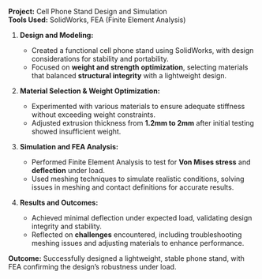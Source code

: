 **Project:** Cell Phone Stand Design and Simulation  
**Tools Used:** SolidWorks, FEA (Finite Element Analysis)

1. **Design and Modeling:**
   - Created a functional cell phone stand using SolidWorks, with design considerations for stability and portability.
   - Focused on **weight and strength optimization**, selecting materials that balanced **structural integrity** with a lightweight design.

2. **Material Selection & Weight Optimization:**
   - Experimented with various materials to ensure adequate stiffness without exceeding weight constraints.
   - Adjusted extrusion thickness from **1.2mm to 2mm** after initial testing showed insufficient weight.

3. **Simulation and FEA Analysis:**
   - Performed Finite Element Analysis to test for **Von Mises stress** and **deflection** under load.
   - Used meshing techniques to simulate realistic conditions, solving issues in meshing and contact definitions for accurate results.

4. **Results and Outcomes:**
   - Achieved minimal deflection under expected load, validating design integrity and stability.
   - Reflected on **challenges** encountered, including troubleshooting meshing issues and adjusting materials to enhance performance.

**Outcome:** Successfully designed a lightweight, stable phone stand, with FEA confirming the design’s robustness under load.
